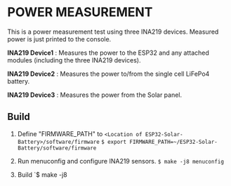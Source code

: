 # POWER MEASUREMENT
This is a power measurement test using three INA219 devices.  Measured power is just printed to the console.

**INA219 Device1** : Measures the power to the ESP32 and any attached modules (including the three INA219 devices).

**INA219 Device2** : Measures the power to/from the single cell LiFePo4 battery.

**INA219 Device3** : Measures the power from the Solar panel.



## Build

1. Define "FIRMWARE_PATH" to `<Location of ESP32-Solar-Battery>/software/firmware`
   `$ export FIRMWARE_PATH=~/ESP32-Solar-Battery/software/firmware`

2. Run menuconfig and configure INA219 sensors.
   `$ make -j8 menuconfig`

3. Build
   `$ make -j8

   

